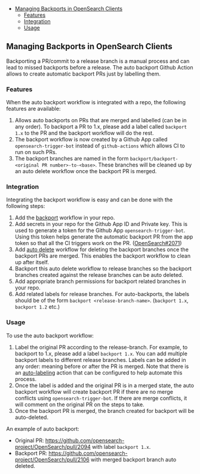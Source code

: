 - [Managing Backports in OpenSearch Clients](#managing-backports-in-opensearch-clients)
  - [Features](#features)
  - [Integration](#integration)
  - [Usage](#usage)

## Managing Backports in OpenSearch Clients

Backporting a PR/commit to a release branch is a manual process and can lead to missed backports before a release. The auto backport Github Action allows to create automatic backport PRs just by labelling them.

### Features

When the auto backport workflow is integrated with a repo, the following features are available:

1. Allows auto backports on PRs that are merged and labelled (can be in any order). To backport a PR to 1.x, please add a label called `backport 1.x` to the PR and the backport workflow will do the rest.
2. The backport workflow is now created by a Github App called `opensearch-trigger-bot` instead of `github-actions` which allows CI to run on such PRs.
3. The backport branches are named in the form `backport/backport-<original PR number>-to-<base>`. These branches will be cleaned up by an auto delete workflow once the backport PR is merged.

### Integration

Integrating the backport workflow is easy and can be done with the following steps:

1. Add the [backport](https://github.com/opensearch-project/OpenSearch/blob/main/.github/workflows/backport.yml) workflow in your repo.
2. Add secrets in your repo for the Github App ID and Private key. This is used to generate a token for the Github App `opensearch-trigger-bot`. Using this token helps generate the automatic backport PR from the app token so that all the CI triggers work on the PR. ([OpenSearch#2071](https://github.com/opensearch-project/OpenSearch/pull/2071))
3. Add [auto delete](https://github.com/opensearch-project/OpenSearch/blob/main/.github/workflows/delete_backport_branch.yml) workflow for deleting the backport branches once the backport PRs are merged. This enables the backport workflow to clean up after itself.
4. Backport this auto delete workflow to release branches so the backport branches created against the release branches can be auto deleted.
5. Add appropriate branch permissions for backport related branches in your repo.
6. Add related labels for release branches. For auto-backports, the labels should be of the form `backport <release-branch-name>`. (`backport 1.x`, `backport 1.2` etc.)

### Usage

To use the auto backport workflow:

1. Label the original PR according to the release-branch. For example, to backport to 1.x, please add a label `backport 1.x`. You can add multiple backport labels to different release branches. Labels can be added in any order: meaning before or after the PR is merged. Note that there is an [auto-labeling](./LABELS.md) action that can be configured to help automate this process.
2. Once the label is added and the original PR is in a merged state, the auto backport workflow will create backport PR if there are no merge conflicts using `opensearch-trigger-bot`. If there are merge conflicts, it will comment on the original PR on the steps to take.
3. Once the backport PR is merged, the branch created for backport will be auto-deleted.

An example of auto backport:
- Original PR: https://github.com/opensearch-project/OpenSearch/pull/2094 with label `backport 1.x`.
- Backport PR: https://github.com/opensearch-project/OpenSearch/pull/2106 with merged backport branch auto deleted.